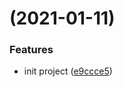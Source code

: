 #  (2021-01-11)


### Features

* init project ([e9ccce5](https://github.com/LiDengHui/mini-shop/commit/e9ccce5857b02b8e64a08dc8571ce3c166690df7))



